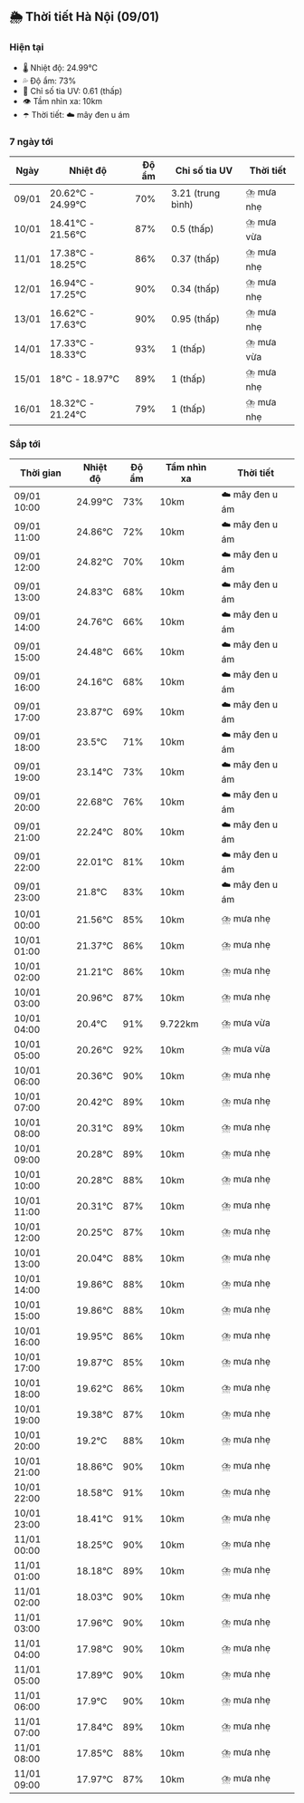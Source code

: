 ## 🌦️ Thời tiết Hà Nội (09/01)

### Hiện tại

- 🌡️ Nhiệt độ: 24.99℃
- 💦 Độ ẩm: 73%
- 🌟 Chỉ số tia UV: 0.61 (thấp)
- 👁️ Tầm nhìn xa: 10km
- ☂️ Thời tiết: ☁️ mây đen u ám

### 7 ngày tới

| Ngày | Nhiệt độ | Độ ẩm | Chỉ số tia UV | Thời tiết |
| --- | --- | --- | --- | --- |
| 09/01 | 20.62℃ - 24.99℃ | 70% | 3.21 (trung bình) | ⛈️ mưa nhẹ |
| 10/01 | 18.41℃ - 21.56℃ | 87% | 0.5 (thấp) | ⛈️ mưa vừa |
| 11/01 | 17.38℃ - 18.25℃ | 86% | 0.37 (thấp) | ⛈️ mưa nhẹ |
| 12/01 | 16.94℃ - 17.25℃ | 90% | 0.34 (thấp) | ⛈️ mưa nhẹ |
| 13/01 | 16.62℃ - 17.63℃ | 90% | 0.95 (thấp) | ⛈️ mưa nhẹ |
| 14/01 | 17.33℃ - 18.33℃ | 93% | 1 (thấp) | ⛈️ mưa vừa |
| 15/01 | 18℃ - 18.97℃ | 89% | 1 (thấp) | ⛈️ mưa nhẹ |
| 16/01 | 18.32℃ - 21.24℃ | 79% | 1 (thấp) | ⛈️ mưa nhẹ |

### Sắp tới

| Thời gian | Nhiệt độ | Độ ẩm | Tầm nhìn xa | Thời tiết |
| --- | --- | --- | --- | --- |
| 09/01 10:00 | 24.99℃ | 73% | 10km | ☁️ mây đen u ám |
| 09/01 11:00 | 24.86℃ | 72% | 10km | ☁️ mây đen u ám |
| 09/01 12:00 | 24.82℃ | 70% | 10km | ☁️ mây đen u ám |
| 09/01 13:00 | 24.83℃ | 68% | 10km | ☁️ mây đen u ám |
| 09/01 14:00 | 24.76℃ | 66% | 10km | ☁️ mây đen u ám |
| 09/01 15:00 | 24.48℃ | 66% | 10km | ☁️ mây đen u ám |
| 09/01 16:00 | 24.16℃ | 68% | 10km | ☁️ mây đen u ám |
| 09/01 17:00 | 23.87℃ | 69% | 10km | ☁️ mây đen u ám |
| 09/01 18:00 | 23.5℃ | 71% | 10km | ☁️ mây đen u ám |
| 09/01 19:00 | 23.14℃ | 73% | 10km | ☁️ mây đen u ám |
| 09/01 20:00 | 22.68℃ | 76% | 10km | ☁️ mây đen u ám |
| 09/01 21:00 | 22.24℃ | 80% | 10km | ☁️ mây đen u ám |
| 09/01 22:00 | 22.01℃ | 81% | 10km | ☁️ mây đen u ám |
| 09/01 23:00 | 21.8℃ | 83% | 10km | ☁️ mây đen u ám |
| 10/01 00:00 | 21.56℃ | 85% | 10km | ⛈️ mưa nhẹ |
| 10/01 01:00 | 21.37℃ | 86% | 10km | ⛈️ mưa nhẹ |
| 10/01 02:00 | 21.21℃ | 86% | 10km | ⛈️ mưa nhẹ |
| 10/01 03:00 | 20.96℃ | 87% | 10km | ⛈️ mưa nhẹ |
| 10/01 04:00 | 20.4℃ | 91% | 9.722km | ⛈️ mưa vừa |
| 10/01 05:00 | 20.26℃ | 92% | 10km | ⛈️ mưa vừa |
| 10/01 06:00 | 20.36℃ | 90% | 10km | ⛈️ mưa nhẹ |
| 10/01 07:00 | 20.42℃ | 89% | 10km | ⛈️ mưa nhẹ |
| 10/01 08:00 | 20.31℃ | 89% | 10km | ⛈️ mưa nhẹ |
| 10/01 09:00 | 20.28℃ | 89% | 10km | ⛈️ mưa nhẹ |
| 10/01 10:00 | 20.28℃ | 88% | 10km | ⛈️ mưa nhẹ |
| 10/01 11:00 | 20.31℃ | 87% | 10km | ⛈️ mưa nhẹ |
| 10/01 12:00 | 20.25℃ | 87% | 10km | ⛈️ mưa nhẹ |
| 10/01 13:00 | 20.04℃ | 88% | 10km | ⛈️ mưa nhẹ |
| 10/01 14:00 | 19.86℃ | 88% | 10km | ⛈️ mưa nhẹ |
| 10/01 15:00 | 19.86℃ | 88% | 10km | ⛈️ mưa nhẹ |
| 10/01 16:00 | 19.95℃ | 86% | 10km | ⛈️ mưa nhẹ |
| 10/01 17:00 | 19.87℃ | 85% | 10km | ⛈️ mưa nhẹ |
| 10/01 18:00 | 19.62℃ | 86% | 10km | ⛈️ mưa nhẹ |
| 10/01 19:00 | 19.38℃ | 87% | 10km | ⛈️ mưa nhẹ |
| 10/01 20:00 | 19.2℃ | 88% | 10km | ⛈️ mưa nhẹ |
| 10/01 21:00 | 18.86℃ | 90% | 10km | ⛈️ mưa nhẹ |
| 10/01 22:00 | 18.58℃ | 91% | 10km | ⛈️ mưa nhẹ |
| 10/01 23:00 | 18.41℃ | 91% | 10km | ⛈️ mưa nhẹ |
| 11/01 00:00 | 18.25℃ | 90% | 10km | ⛈️ mưa nhẹ |
| 11/01 01:00 | 18.18℃ | 89% | 10km | ⛈️ mưa nhẹ |
| 11/01 02:00 | 18.03℃ | 90% | 10km | ⛈️ mưa nhẹ |
| 11/01 03:00 | 17.96℃ | 90% | 10km | ⛈️ mưa nhẹ |
| 11/01 04:00 | 17.98℃ | 90% | 10km | ⛈️ mưa nhẹ |
| 11/01 05:00 | 17.89℃ | 90% | 10km | ⛈️ mưa nhẹ |
| 11/01 06:00 | 17.9℃ | 90% | 10km | ⛈️ mưa nhẹ |
| 11/01 07:00 | 17.84℃ | 89% | 10km | ⛈️ mưa nhẹ |
| 11/01 08:00 | 17.85℃ | 88% | 10km | ⛈️ mưa nhẹ |
| 11/01 09:00 | 17.97℃ | 87% | 10km | ⛈️ mưa nhẹ |
